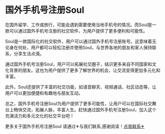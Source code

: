 # 国外手机号注册Soul

在国外留学、工作或旅行，可能会遇到需要使用当地手机号的情况。而Soul是一款可以通过国外手机号注册的社交软件，为用户提供了更多便利和可能性。

Soul是一款国际化的社交软件，用户可以通过国外手机号注册账号。这意味着无论身在何处，用户都可以轻松注册并使用Soul，与世界各地的朋友和家人保持联系，分享生活点滴。

通过国外手机号注册Soul，用户可以拓展社交圈子，结识更多来自不同国家和文化背景的朋友。这也为用户提供了更多了解世界的机会，让交流变得更加多元化和丰富。

此外，Soul还提供了丰富的社交功能，如语音聊天、视频通话、社区动态等，让用户可以更加便捷和有趣地与朋友互动。

总之，国外手机号注册Soul为用户提供了更多可能性，让用户可以在国际社交舞台上畅快交流，拓展人脉，丰富人生。赶快通过国外手机号注册Soul，加入这个充满活力和多元文化的社交平台吧！

更多关于国外手机号注册Soul 请通过✈与我们联系,感谢阅读！[点我联系✈](https://img.G208.com)